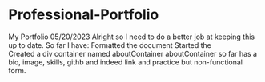# Professional-Portfolio
My Portfolio
05/20/2023 Alright so I need to do a better job at keeping this up to date. So far I have:
    Formatted the document
    Started the  
    Created a div container named aboutContainer
    aboutContainer so far has a bio, image, skills, githb and indeed link and practice but non-functional form.
